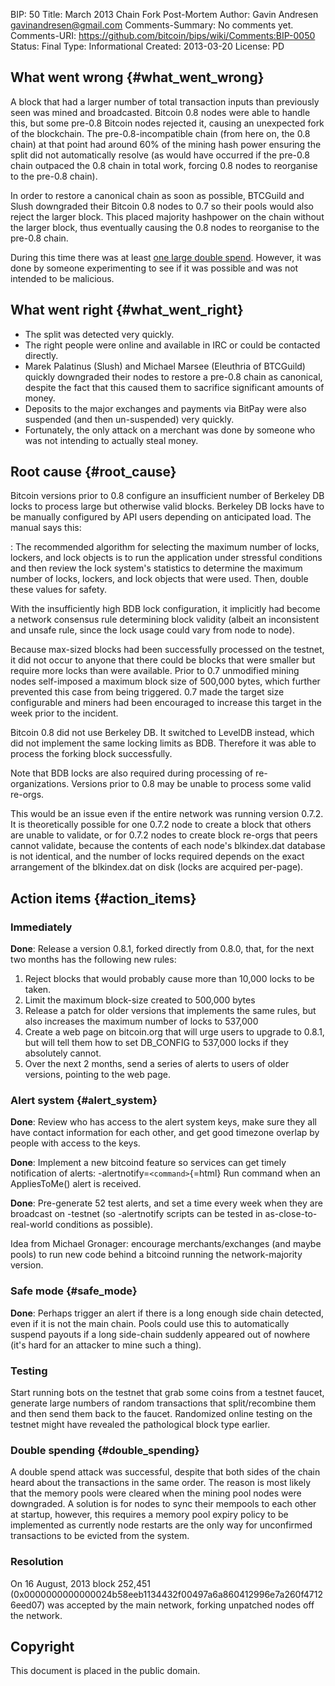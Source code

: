 BIP: 50
Title: March 2013 Chain Fork Post-Mortem
Author: Gavin Andresen <gavinandresen@gmail.com>
Comments-Summary: No comments yet.
Comments-URI: https://github.com/bitcoin/bips/wiki/Comments:BIP-0050
Status: Final
Type: Informational
Created: 2013-03-20
License: PD

## What went wrong {#what_went_wrong}

A block that had a larger number of total transaction inputs than
previously seen was mined and broadcasted. Bitcoin 0.8 nodes were able
to handle this, but some pre-0.8 Bitcoin nodes rejected it, causing an
unexpected fork of the blockchain. The pre-0.8-incompatible chain (from
here on, the 0.8 chain) at that point had around 60% of the mining hash
power ensuring the split did not automatically resolve (as would have
occurred if the pre-0.8 chain outpaced the 0.8 chain in total work,
forcing 0.8 nodes to reorganise to the pre-0.8 chain).

In order to restore a canonical chain as soon as possible, BTCGuild and
Slush downgraded their Bitcoin 0.8 nodes to 0.7 so their pools would
also reject the larger block. This placed majority hashpower on the
chain without the larger block, thus eventually causing the 0.8 nodes to
reorganise to the pre-0.8 chain.

During this time there was at least [one large double
spend](https://bitcointalk.org/index.php?topic=152348.0). However, it
was done by someone experimenting to see if it was possible and was not
intended to be malicious.

## What went right {#what_went_right}

-   The split was detected very quickly.
-   The right people were online and available in IRC or could be
contacted directly.
-   Marek Palatinus (Slush) and Michael Marsee (Eleuthria of BTCGuild)
quickly downgraded their nodes to restore a pre-0.8 chain as
canonical, despite the fact that this caused them to sacrifice
significant amounts of money.
-   Deposits to the major exchanges and payments via BitPay were also
suspended (and then un-suspended) very quickly.
-   Fortunately, the only attack on a merchant was done by someone who
was not intending to actually steal money.

## Root cause {#root_cause}

Bitcoin versions prior to 0.8 configure an insufficient number of
Berkeley DB locks to process large but otherwise valid blocks. Berkeley
DB locks have to be manually configured by API users depending on
anticipated load. The manual says this:

:   The recommended algorithm for selecting the maximum number of locks,
lockers, and lock objects is to run the application under stressful
conditions and then review the lock system\'s statistics to
determine the maximum number of locks, lockers, and lock objects
that were used. Then, double these values for safety.

With the insufficiently high BDB lock configuration, it implicitly had
become a network consensus rule determining block validity (albeit an
inconsistent and unsafe rule, since the lock usage could vary from node
to node).

Because max-sized blocks had been successfully processed on the testnet,
it did not occur to anyone that there could be blocks that were smaller
but require more locks than were available. Prior to 0.7 unmodified
mining nodes self-imposed a maximum block size of 500,000 bytes, which
further prevented this case from being triggered. 0.7 made the target
size configurable and miners had been encouraged to increase this target
in the week prior to the incident.

Bitcoin 0.8 did not use Berkeley DB. It switched to LevelDB instead,
which did not implement the same locking limits as BDB. Therefore it was
able to process the forking block successfully.

Note that BDB locks are also required during processing of
re-organizations. Versions prior to 0.8 may be unable to process some
valid re-orgs.

This would be an issue even if the entire network was running version
0.7.2. It is theoretically possible for one 0.7.2 node to create a block
that others are unable to validate, or for 0.7.2 nodes to create block
re-orgs that peers cannot validate, because the contents of each node\'s
blkindex.dat database is not identical, and the number of locks required
depends on the exact arrangement of the blkindex.dat on disk (locks are
acquired per-page).

## Action items {#action_items}

### Immediately

**Done**: Release a version 0.8.1, forked directly from 0.8.0, that, for
the next two months has the following new rules:

1.  Reject blocks that would probably cause more than 10,000 locks to be
taken.
2.  Limit the maximum block-size created to 500,000 bytes
3.  Release a patch for older versions that implements the same rules,
but also increases the maximum number of locks to 537,000
4.  Create a web page on bitcoin.org that will urge users to upgrade to
0.8.1, but will tell them how to set DB_CONFIG to 537,000 locks if
they absolutely cannot.
5.  Over the next 2 months, send a series of alerts to users of older
versions, pointing to the web page.

### Alert system {#alert_system}

**Done**: Review who has access to the alert system keys, make sure they
all have contact information for each other, and get good timezone
overlap by people with access to the keys.

**Done**: Implement a new bitcoind feature so services can get timely
notification of alerts: -alertnotify=`<command>`{=html} Run command when
an AppliesToMe() alert is received.

**Done**: Pre-generate 52 test alerts, and set a time every week when
they are broadcast on -testnet (so -alertnotify scripts can be tested in
as-close-to-real-world conditions as possible).

Idea from Michael Gronager: encourage merchants/exchanges (and maybe
pools) to run new code behind a bitcoind running the network-majority
version.

### Safe mode {#safe_mode}

**Done**: Perhaps trigger an alert if there is a long enough side chain
detected, even if it is not the main chain. Pools could use this to
automatically suspend payouts if a long side-chain suddenly appeared out
of nowhere (it's hard for an attacker to mine such a thing).

### Testing

Start running bots on the testnet that grab some coins from a testnet
faucet, generate large numbers of random transactions that
split/recombine them and then send them back to the faucet. Randomized
online testing on the testnet might have revealed the pathological block
type earlier.

### Double spending {#double_spending}

A double spend attack was successful, despite that both sides of the
chain heard about the transactions in the same order. The reason is most
likely that the memory pools were cleared when the mining pool nodes
were downgraded. A solution is for nodes to sync their mempools to each
other at startup, however, this requires a memory pool expiry policy to
be implemented as currently node restarts are the only way for
unconfirmed transactions to be evicted from the system.

### Resolution

On 16 August, 2013 block 252,451
(0x0000000000000024b58eeb1134432f00497a6a860412996e7a260f47126eed07) was
accepted by the main network, forking unpatched nodes off the network.

## Copyright

This document is placed in the public domain.
